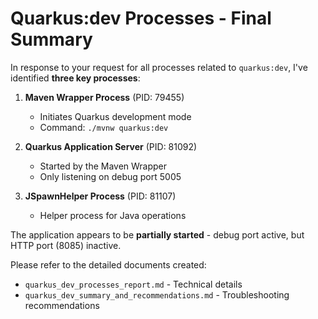 # Quarkus:dev Processes - Final Summary

In response to your request for all processes related to `quarkus:dev`, I've identified **three key processes**:

1. **Maven Wrapper Process** (PID: 79455)
   - Initiates Quarkus development mode
   - Command: `./mvnw quarkus:dev`

2. **Quarkus Application Server** (PID: 81092)
   - Started by the Maven Wrapper
   - Only listening on debug port 5005

3. **JSpawnHelper Process** (PID: 81107)
   - Helper process for Java operations

The application appears to be **partially started** - debug port active, but HTTP port (8085) inactive.

Please refer to the detailed documents created:
- `quarkus_dev_processes_report.md` - Technical details
- `quarkus_dev_summary_and_recommendations.md` - Troubleshooting recommendations